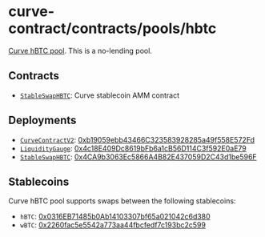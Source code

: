 # curve-contract/contracts/pools/hbtc

[Curve hBTC pool](https://www.curve.fi/hbtc). This is a no-lending pool.

## Contracts

- [`StableSwapHBTC`](StableSwapHBTC.vy): Curve stablecoin AMM contract

## Deployments

- [`CurveContractV2`](../../tokens/CurveTokenV2.vy): [0xb19059ebb43466C323583928285a49f558E572Fd](https://etherscan.io/address/0xb19059ebb43466C323583928285a49f558E572Fd)
- [`LiquidityGauge`](../../gauges/LiquidityGauge.vy): [0x4c18E409Dc8619bFb6a1cB56D114C3f592E0aE79](https://etherscan.io/address/0x4c18E409Dc8619bFb6a1cB56D114C3f592E0aE79)
- [`StableSwapHBTC`](StableSwapHBTC.vy): [0x4CA9b3063Ec5866A4B82E437059D2C43d1be596F](https://etherscan.io/address/0x4CA9b3063Ec5866A4B82E437059D2C43d1be596F)

## Stablecoins

Curve hBTC pool supports swaps between the following stablecoins:

- `hBTC`: [0x0316EB71485b0Ab14103307bf65a021042c6d380](https://etherscan.io/address/0x0316EB71485b0Ab14103307bf65a021042c6d380)
- `wBTC`: [0x2260fac5e5542a773aa44fbcfedf7c193bc2c599](https://etherscan.io/address/0x2260fac5e5542a773aa44fbcfedf7c193bc2c599)
